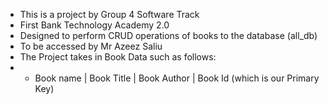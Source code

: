 - This is a project by Group 4 Software Track
- First Bank Technology Academy 2.0
- Designed to perform CRUD operations of books to the database (all_db)
- To be accessed by Mr Azeez Saliu
- The Project takes in Book Data such as follows:
- - Book name | Book Title | Book Author | Book Id (which is our Primary Key)
<!---
SirGoldencares/SirGoldencares is a ✨ special ✨ repository because its `README.md` (this file) appears on your GitHub profile.
You can click the Preview link to take a look at your changes.
--->
